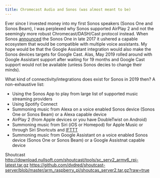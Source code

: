 ```yaml
---
title: Chromecast Audio and Sonos (was almost meant to be)
---
```


Ever since I invested money into my first Sonos speakers (Sonos One and Sonos Beam), I was perplexed why Sonos supported AirPlay 2 and not the seemingly more robust Chromecast/DASH/Cast protocol instead. When Sonos [announced](https://www.sonos.com/en-us/newsroom/sonos-unveils-smart-speaker-with-support-for-multiple-voice-services) the Sonos One in late 2017 it ushered a capable ecosystem that would be compatible with multiple voice assistants. My hope would be that the Google Assistant integration would also make the Sonos devices targets for Google Cast. Alas, May 2019 rolled around with Google Assistant support after waiting for 19 months and Google Cast support would not be available (unless Sonos decies to change their minds).

What kind of connectivity/integrations does exist for Sonos in 2019 then?
A non-exhaustive list:
- Using the Sonos App to play from large list of supported music streaming providers
- Using Spotify Connect
- Summoning music from Alexa on a voice enabled Sonos device (Sonos One or Sonos Beam) or a Alexa capable device
- AirPlay 2 (from Apple devices or you have DoubleTwist on Android)
- Summoning music from Siri (iOS or Homepod) for Apple Music or through Siri Shortcuts and [IFTTT](https://ifttt.com/sonos)
- Summoning music from Google Assistant on a voice enabled Sonos device (Sonos One or Sonos Beam) or a Google Assistnat capable device



Shoutcast
http://download.nullsoft.com/shoutcast/tools/sc_serv2_armv6_rpi-latest.tar.gz
https://github.com/dvdred/shoutcast-server/blob/master/arm_raspberry_pi/shoutcas_server2.tar.gz?raw=true
